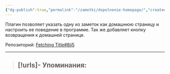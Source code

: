 ```yaml
---
{"dg-publish":true,"permalink":"/zametki/dopolnenie-homepage/","created":"2024-07-13 15:05","updated":"2024-09-03T16:29:47+03:00"}
---
```


Плагин позволяет указать одну из заметок как домашнюю страницу и настроить ее поведение в программе. Так же добавляет кнопку возвращения к домашней странице.

Репозиторий: [Fetching Title#8jj5](https://github.com/mirnovov/obsidian-homepage)

---
> [!urls]- Упоминания:
> - 